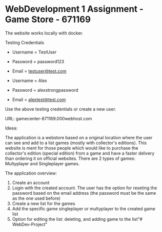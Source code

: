 # WebDevelopment 1 Assignment - Game Store - 671169

The website works locally with docker.

Testing Credentials
- Username = TestUser
- Password = password123
- Email = testuser@test.com


- Username = Alex
- Password = alexstrongpassword
- Email = alextest@test.com

 Use the above testing credentials or create a new user.

URL: gamecenter-671169.000webhost.com

Ideea:

The application is a webstore based on a original location where the user can see and add to a list games (mostly with collector's editions).
This website is ment for those people which would like to purchase the collector's edition (special edition) from a game and have a faster delivery than ordering it on official websites. There are 2 types of games: Multyplayer and Singleplayer games.

The application overview:
1. Create an account
2. Login with the created account. The user has the option for reseting the password based on the email address (the password must be the same as the one used before)
3. Create a new list for the games
4. Add the specific game singleplayer or multyplayer to the created game list
5. Option for editing the list: deleting, and adding game to the list"# WebDev-Project" 
